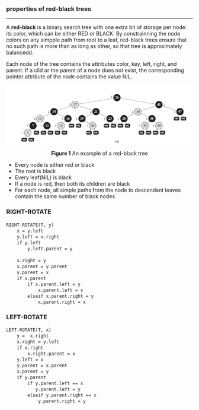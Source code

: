 ### properties of red-black trees
---------------------
A **red-black** is a binary search tree with one extra bit of storage per node:
its color, which can be either RED or BLACK. By constrainning the node colors
on any simpple path from root to a leaf, red-black trees ensure that no such
path is more than as long as other, so that tree is approximately balancedd.

Each node of the tree contains the attributes color, key, left, right, and parent.
If a cild or the parent of a node does not exist, the corresponding pointer attribute
of the node contains the value NIL.

![](./imgs/red-black-tree.jpg)
<center><b>Figure 1</b> An example of a red-black tree</center>

* Every node is either red or black
* The root is black
* Every leaf(NIL) is black
* If a node is red, then both its children are black
* For each node, all simple paths from the node to descendant leaves contain
the same number of black nodes

### RIGHT-ROTATE
```
RIGHT-ROTATE(T, y)
    x = y.left
    y.left = x.right
    if y.left
        y.left.parent = y

    x.right = y
    x.parent = y.parent
    y.parent = x
    if x.parent
        if x.parent.left = y
            x.parent.left = x
        elseif x.parent.right = y
            x.parent.right = x
```

### LEFT-ROTATE
```
LEFT-ROTATE(T, x)
    y =  x.right
    x.right = y.left
    if x.right
        x.right.parent = x
    y.left = x
    y.parent = x.parent
    x.parent = y
    if y.parent 
        if y.parent.left == x
           y.parent.left = y
        elseif y.parent.right == x
            y.parent.right = y
```
        



